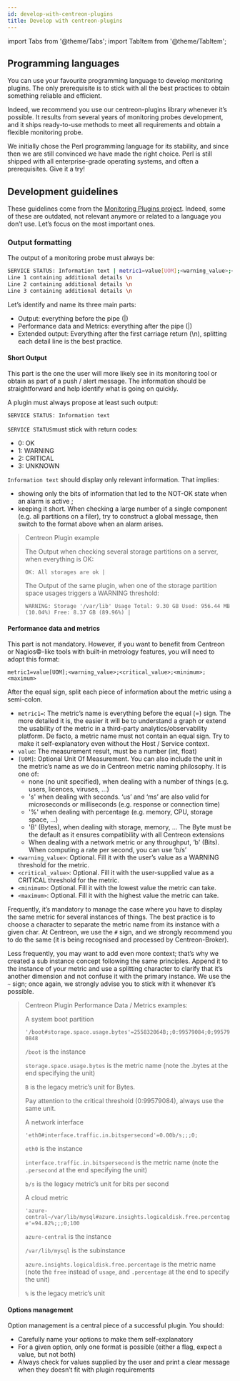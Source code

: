 ```yaml
---
id: develop-with-centreon-plugins
title: Develop with centreon-plugins
---
```

import Tabs from '@theme/Tabs';
import TabItem from '@theme/TabItem';

## Programming languages

You can use your favourite programming language to develop monitoring plugins. The only prerequisite is to stick with all the best practices to obtain something reliable and efficient.

Indeed, we recommend you use our centreon-plugins library whenever it’s possible. It results from several years of monitoring probes development, and it ships ready-to-use methods to meet all requirements and obtain a flexible monitoring probe.

We initially chose the Perl programming language for its stability, and since then we are still convinced we have made the right choice. Perl is still
shipped with all enterprise-grade operating systems, and often a prerequisites. Give it a try! 

## Development guidelines

These guidelines come from the [Monitoring Plugins project](https://www.monitoring-plugins.org/doc/guidelines.html). Indeed, some of these are outdated, not relevant anymore or related to a language you don’t use. Let’s focus on the most important ones. 

### Output formatting

The output of a monitoring probe must always be: 

```bash
SERVICE STATUS: Information text | metric1=value[UOM];<warning_value>;<critical_value>;<minimum>;<maximum> metric2=value[OEM];<warning_value>;<critical_value>;<minimum>;<maximum> \n
Line 1 containing additional details \n
Line 2 containing additional details \n 
Line 3 containing additional details \n
```

Let’s identify and name its three main parts: 

* Output: everything before the pipe (|)
* Performance data and Metrics: everything after the pipe (|) 
* Extended output: Everything after the first carriage return (\n), splitting each detail line is the best practice.

#### Short Output

This part is the one the user will more likely see in its monitoring tool or obtain as part of a push / alert message. The information should be straightforward and help identify what is going on quickly.

A plugin must always propose at least such output: 

```bash
SERVICE STATUS: Information text 
```

`SERVICE STATUS`must stick with return codes: 

* 0: OK
* 1: WARNING
* 2: CRITICAL
* 3: UNKNOWN

`Information text` should display only relevant information. That implies: 

* showing only the bits of information that led to the NOT-OK state when an alarm is active ; 
* keeping it short. When checking a large number of a single component (e.g. all partitions on a filer), try to construct a global message, then switch to the format above when an alarm arises.

> Centreon Plugin example 
> 
> The Output when checking several storage partitions on a server, when everything is OK: 
> 
> `OK: All storages are ok |`
> 
> The Output of the same plugin, when one of the storage partition space usages triggers a WARNING threshold: 
> 
> `WARNING: Storage '/var/lib' Usage Total: 9.30 GB Used: 956.44 MB (10.04%) Free: 8.37 GB (89.96%) |`

#### Performance data and metrics

This part is not mandatory. However, if you want to benefit from Centreon or Nagios©-like tools with built-in metrology features, you will need to adopt this format: 

`metric1=value[UOM];<warning_value>;<critical_value>;<minimum>;<maximum>`

After the equal sign, split each piece of information about the metric using a semi-colon. 

* `metric1=`: The metric’s name is everything before the equal (=) sign. The more detailed it is, the easier it will be to understand a graph or extend the usability of the metric in a third-party analytics/observability platform. De facto, a metric name must not contain an equal sign. Try to make it self-explanatory even without the Host / Service context.
* `value`: The measurement result, must be a number (int, float)
* `[UOM]`: Optional Unit Of Measurement. You can also include the unit in the metric’s name as we do in Centreon metric naming philosophy.  It is one of: 
  * none (no unit specified), when dealing with a number of things (e.g. users, licences, viruses, …)
  * 's' when dealing with seconds. ‘us’ and ‘ms’ are also valid for microseconds or milliseconds (e.g. response or connection time)
  * '%' when dealing with percentage (e.g. memory, CPU, storage space, …)
  * 'B' (Bytes), when dealing with storage, memory, … The Byte must be the default as it ensures compatibility with all Centreon extensions
  * When dealing with a network metric or any throughput, ‘b' (Bits). When computing a rate per second, you can use ‘b/s’
* `<warning_value>`:  Optional. Fill it with the user’s value as a WARNING threshold for the metric.
* `<critical_value>`: Optional. Fill it with the user-supplied value as a CRITICAL threshold for the metric.
* `<minimum>`: Optional. Fill it with the lowest value the metric can take. 
* `<maximum>`: Optional. Fill it with the highest value the metric can take.

Frequently, it’s mandatory to manage the case where you have to display the same metric for several instances of things. The best practice is to choose a character to separate the metric name from its instance with a given char. At Centreon, we use the `#` sign, and we strongly recommend you to do the same (it is being recognised and processed by Centreon-Broker).

Less frequently, you may want to add even more context; that’s why we created a sub instance concept following the same principles. Append it to the instance of your metric and use a splitting character to clarify that it’s another dimension and not confuse it with the primary instance. We use the `~` sign; once again, we strongly advise you to stick with it whenever it’s possible. 

> Centreon Plugin Performance Data / Metrics examples:
> 
> A system boot partition 
> 
> `'/boot#storage.space.usage.bytes'=255832064B;;0:99579084;0;995790848`
> 
> `/boot` is the instance
>
> `storage.space.usage.bytes` is the metric name (note the .bytes at the end specifying the unit)
>
> `B` is the legacy metric’s unit for Bytes.
> 
> Pay attention to the critical threshold (0:99579084), always use the same unit.
> 
> A network interface 
> 
> `'eth0#interface.traffic.in.bitspersecond'=0.00b/s;;;0;`
> 
> `eth0` is the instance
> 
> `interface.traffic.in.bitspersecond` is the metric name (note the `.persecond` at the end specifying the unit)
> 
> `b/s` is the legacy metric’s unit for bits per second
> 
> A cloud metric
> 
> `'azure-central~/var/lib/mysql#azure.insights.logicaldisk.free.percentage'=94.82%;;;0;100`
> 
> `azure-central` is the instance 
> 
> `/var/lib/mysql` is the subinstance
> 
> `azure.insights.logicaldisk.free.percentage` is the metric name (note the `free` instead of `usage`, and `.percentage` at the end to specify the unit)
>
> `%` is the legacy metric’s unit

#### Options management 

Option management is a central piece of a successful plugin. You should: 

* Carefully name your options to make them self-explanatory
* For a given option, only one format is possible (either a flag, expect a value, but not both)
* Always check for values supplied by the user and print a clear message when they doesn’t fit with plugin requirements